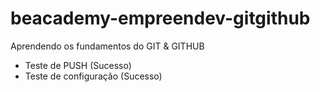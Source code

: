 # beacademy-empreendev-gitgithub
Aprendendo os fundamentos do GIT &amp; GITHUB

- Teste de PUSH (Sucesso)
- Teste de configuração (Sucesso)